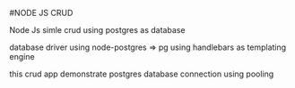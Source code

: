 #NODE JS CRUD

Node Js simle crud using postgres as database

database driver using node-postgres => pg
using handlebars as templating engine

this crud app demonstrate postgres database connection using pooling
